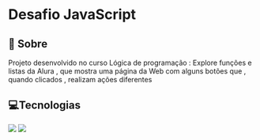 <h1>Desafio JavaScript</h1>

<h2>📖 Sobre</h2>
<p>Projeto desenvolvido no curso Lógica de programação : Explore funções e listas da Alura , que mostra uma página da Web com alguns botões que , quando clicados , realizam ações diferentes </p>

## 💻Tecnologias
<div>
  <img src="https://img.shields.io/badge/HTML-239120?style=for-the-badge&logo=html5&logoColor=white">
  <img src="https://img.shields.io/badge/JavaScript-F7DF1E?style=for-the-badge&logo=javascript&logoColor=black">
</div> 
